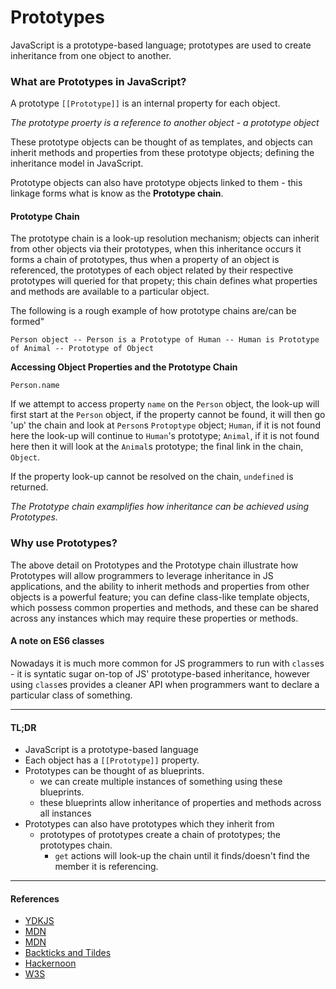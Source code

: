# **Prototypes**
JavaScript is a prototype-based language; prototypes are used to create inheritance from one object to another.

### What are Prototypes in JavaScript?
A prototype `[[Prototype]]` is an internal property for each object.

*The prototype proerty is a reference to another object - a prototype object*

These prototype objects can be thought of as templates, and objects can inherit methods and properties from these prototype objects; defining the inheritance model in JavaScript.

Prototype objects can also have prototype objects linked to them - this linkage forms what is know as the __Prototype chain__.

#### Prototype Chain
The prototype chain is a look-up resolution mechanism; objects can inherit from other objects via their prototypes, when this inheritance occurs it forms a chain of prototypes, thus when a property of an object is referenced, the prototypes of each object related by their respective prototypes will queried for that propety; this chain defines what properties and methods are available to a particular object.

The following is a rough example of how prototype chains are/can be formed"
```
Person object -- Person is a Prototype of Human -- Human is Prototype of Animal -- Prototype of Object
```

__Accessing Object Properties and the Prototype Chain__

`Person.name`

If we attempt to access property `name` on the `Person` object, the look-up will first start at the `Person` object, if the property cannot be found, it will then go 'up' the chain and look at `Person`s `Protoptype` object; `Human`, if it is not found here the look-up will continue to `Human`'s prototype; `Animal`, if it is not found here then  it will look at the `Animal`s prototype; the final link in the chain, `Object`.

If the property look-up cannot be resolved on the chain, `undefined` is returned.

*The Prototype chain examplifies how inheritance can be achieved using Prototypes.*


### Why use Prototypes?
The above detail on Prototypes and the Prototype chain illustrate how Prototypes will allow programmers to leverage inheritance in JS applications, and the ability to inherit methods and properties from other objects is a powerful feature; you can define class-like template objects, which possess common properties and methods, and these can be shared across any instances which may require these properties or methods. 


#### A note on ES6 classes
Nowadays it is much more common for JS programmers to run with `class`es - it is syntatic sugar on-top of JS' prototype-based inheritance, however using `class`es provides a cleaner API when programmers want to declare a particular class of something.

---

#### TL;DR
* JavaScript is a prototype-based language
* Each object has a `[[Prototype]]` property.
* Prototypes can be thought of as blueprints.
  * we can create multiple instances of something using these blueprints.
  * these blueprints allow inheritance of properties and methods across all instances
* Prototypes can also have prototypes which they inherit from
  * prototypes of prototypes create a chain of prototypes; the prototypes chain.
    * `get` actions will look-up the chain until it finds/doesn't find the member it is referencing.

---
#### References
* [YDKJS](https://github.com/getify/You-Dont-Know-JS/blob/master/this%20%26%20object%20prototypes/ch5.md)
* [MDN](https://developer.mozilla.org/en-US/docs/Learn/JavaScript/Objects/Object_prototypes)
* [MDN](https://developer.mozilla.org/en-US/docs/Web/JavaScript/Inheritance_and_the_prototype_chain)
* [Backticks and Tildes](https://developer.mozilla.org/en-US/docs/Learn/JavaScript/Objects/Object_prototypes)
* [Hackernoon](https://hackernoon.com/prototypes-in-javascript-5bba2990e04b)
* [W3S](https://www.w3schools.com/js/js_object_prototypes.asp)
